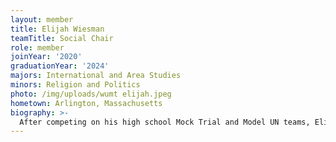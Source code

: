 ```yaml
---
layout: member
title: Elijah Wiesman
teamTitle: Social Chair
role: member
joinYear: '2020'
graduationYear: '2024'
majors: International and Area Studies
minors: Religion and Politics
photo: /img/uploads/wumt elijah.jpeg
hometown: Arlington, Massachusetts
biography: >-
  After competing on his high school Mock Trial and Model UN teams, Elijah was excited to join WUMT to continue his passion for debating. You can usually find him playing an expert witness sporting fake glasses, much to the chagrin of his teammates. Outside of mock, he serves as a Justice in the Student Union's judicial body, writes for the Political Review, cooks entire Thanksgiving dinners in his dorm kitchen, and listens to copious amounts of country music. 
---
```

